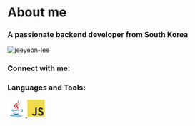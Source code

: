 <h1 align="left">About me</h1>
<h3 align="left">A passionate backend developer from South Korea</h3>

<p align="left"> <img src="https://komarev.com/ghpvc/?username=jeeyeon-lee&label=Profile%20views&color=0e75b6&style=flat" alt="jeeyeon-lee" /> </p>

<h3 align="left">Connect with me:</h3>
<p align="left">
</p>

<h3 align="left">Languages and Tools:</h3>
<p align="left"> <a href="https://www.java.com" target="_blank" rel="noreferrer"> <img src="https://raw.githubusercontent.com/devicons/devicon/master/icons/java/java-original.svg" alt="java" width="40" height="40"/> </a> <a href="https://developer.mozilla.org/en-US/docs/Web/JavaScript" target="_blank" rel="noreferrer"> <img src="https://raw.githubusercontent.com/devicons/devicon/master/icons/javascript/javascript-original.svg" alt="javascript" width="40" height="40"/> </a> </p>
